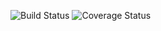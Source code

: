 ![Build Status](https://codeship.com/projects/fab395e0-e953-0133-24b5-6239e7c61296/status?branch=master)
![Coverage Status](https://coveralls.io/repos/avillanu/bookmarkr/badge.png)
